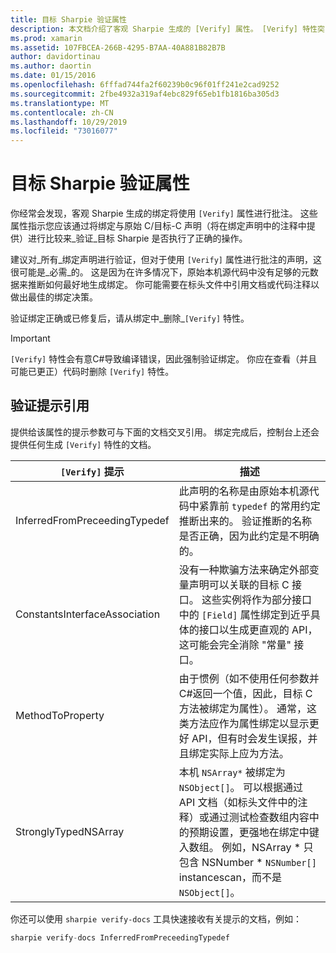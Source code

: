 ```yaml
---
title: 目标 Sharpie 验证属性
description: 本文档介绍了客观 Sharpie 生成的 [Verify] 属性。 [Verify] 特性突出显示给开发人员，他们应该在其中手动验证客观 Sharpie 的输出。
ms.prod: xamarin
ms.assetid: 107FBCEA-266B-4295-B7AA-40A881B82B7B
author: davidortinau
ms.author: daortin
ms.date: 01/15/2016
ms.openlocfilehash: 6fffad744fa2f60239b0c96f01ff241e2cad9252
ms.sourcegitcommit: 2fbe4932a319af4ebc829f65eb1fb1816ba305d3
ms.translationtype: MT
ms.contentlocale: zh-CN
ms.lasthandoff: 10/29/2019
ms.locfileid: "73016077"
---
```

# <a name="objective-sharpie-verify-attributes"></a>目标 Sharpie 验证属性

你经常会发现，客观 Sharpie 生成的绑定将使用 `[Verify]` 属性进行批注。 这些属性指示您应该通过将绑定与原始 C/目标-C 声明（将在绑定声明中的注释中提供）进行比较来_验证_目标 Sharpie 是否执行了正确的操作。

建议对_所有_绑定声明进行验证，但对于使用 `[Verify]` 属性进行批注的声明，这很可能是_必需_的。 这是因为在许多情况下，原始本机源代码中没有足够的元数据来推断如何最好地生成绑定。 你可能需要在标头文件中引用文档或代码注释以做出最佳的绑定决策。

验证绑定正确或已修复后，请从绑定中_删除_`[Verify]` 特性。

> [!IMPORTANT]
> `[Verify]` 特性会有意C#导致编译错误，因此强制验证绑定。 你应在查看（并且可能已更正）代码时删除 `[Verify]` 特性。

## <a name="verify-hints-reference"></a>验证提示引用

提供给该属性的提示参数可与下面的文档交叉引用。 绑定完成后，控制台上还会提供任何生成 `[Verify]` 特性的文档。

|`[Verify]` 提示|描述|
|---|---|
|InferredFromPreceedingTypedef|此声明的名称是由原始本机源代码中紧靠前 `typedef` 的常用约定推断出来的。 验证推断的名称是否正确，因为此约定是不明确的。|
|ConstantsInterfaceAssociation|没有一种欺骗方法来确定外部变量声明可以关联的目标 C 接口。 这些实例将作为部分接口中的 `[Field]` 属性绑定到近乎具体的接口以生成更直观的 API，这可能会完全消除 "常量" 接口。|
|MethodToProperty|由于惯例（如不使用任何参数并C#返回一个值，因此，目标 C 方法被绑定为属性）。 通常，这类方法应作为属性绑定以显示更好 API，但有时会发生误报，并且绑定实际上应为方法。|
|StronglyTypedNSArray|本机 `NSArray*` 被绑定为 `NSObject[]`。 可以根据通过 API 文档（如标头文件中的注释）或通过测试检查数组内容中的预期设置，更强地在绑定中键入数组。 例如，NSArray * 只包含 NSNumber * `NSNumber[]` instancescan，而不是 `NSObject[]`。|

你还可以使用 `sharpie verify-docs` 工具快速接收有关提示的文档，例如：

```csharp
sharpie verify-docs InferredFromPreceedingTypedef
```
